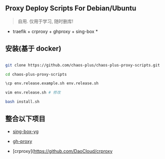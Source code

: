 ## Proxy Deploy Scripts For Debian/Ubuntu

> 自用. 仅用于学习, 随时删库!

- traefik + crproxy + ghproxy + sing-box \*

## 安装(基于 docker)

```bash

git clone https://github.com/chaos-plus/chaos-plus-proxy-scripts.git

cd chaos-plus-proxy-scripts

\cp env.release.example.sh env.release.sh

vim env.release.sh # 修改

bash install.sh

```

## 整合以下项目

- [sing-box-yg](https://github.com/yonggekkk/sing-box-yg)

- [gh-proxy](https://github.com/hunshcn/gh-proxy)

- [crproxy](https://github.com/DaoCloud/crproxy
